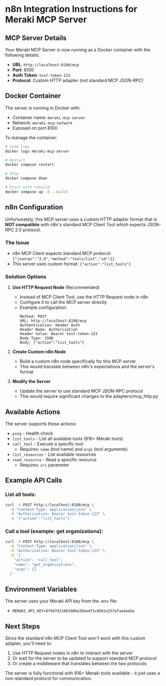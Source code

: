 # n8n Integration Instructions for Meraki MCP Server

## MCP Server Details

Your Meraki MCP Server is now running as a Docker container with the following details:

- **URL**: `http://localhost:8100/mcp`
- **Port**: 8100
- **Auth Token**: `test-token-123`
- **Protocol**: Custom HTTP adapter (not standard MCP JSON-RPC)

## Docker Container

The server is running in Docker with:
- Container name: `meraki-mcp-server`
- Network: `meraki-mcp-network`
- Exposed on port 8100

To manage the container:
```bash
# View logs
docker logs meraki-mcp-server

# Restart
docker compose restart

# Stop
docker compose down

# Start with rebuild
docker compose up -d --build
```

## n8n Configuration

Unfortunately, this MCP server uses a custom HTTP adapter format that is **NOT compatible** with n8n's standard MCP Client Tool which expects JSON-RPC 2.0 protocol.

### The Issue

- n8n MCP Client expects standard MCP protocol: `{"jsonrpc":"2.0","method":"tools/list","id":1}`
- This server uses custom format: `{"action":"list_tools"}`

### Solution Options

1. **Use HTTP Request Node** (Recommended)
   - Instead of MCP Client Tool, use the HTTP Request node in n8n
   - Configure it to call the MCP server directly
   - Example configuration:
     ```
     Method: POST
     URL: http://localhost:8100/mcp
     Authentication: Header Auth
     Header Name: Authorization
     Header Value: Bearer test-token-123
     Body Type: JSON
     Body: {"action":"list_tools"}
     ```

2. **Create Custom n8n Node**
   - Build a custom n8n node specifically for this MCP server
   - This would translate between n8n's expectations and the server's format

3. **Modify the Server**
   - Update the server to use standard MCP JSON-RPC protocol
   - This would require significant changes to the adapters/mcp_http.py

## Available Actions

The server supports these actions:

- `ping` - Health check
- `list_tools` - List all available tools (816+ Meraki tools)
- `call_tool` - Execute a specific tool
  - Requires: `name` (tool name) and `args` (tool arguments)
- `list_resources` - List available resources
- `read_resource` - Read a specific resource
  - Requires: `uri` parameter

## Example API Calls

### List all tools:
```bash
curl -X POST http://localhost:8100/mcp \
  -H "Content-Type: application/json" \
  -H "Authorization: Bearer test-token-123" \
  -d '{"action":"list_tools"}'
```

### Call a tool (example: get organizations):
```bash
curl -X POST http://localhost:8100/mcp \
  -H "Content-Type: application/json" \
  -H "Authorization: Bearer test-token-123" \
  -d '{
    "action": "call_tool",
    "name": "get_organizations",
    "args": {}
  }'
```

## Environment Variables

The server uses your Meraki API key from the .env file:
- `MERAKI_API_KEY=07947d21682606e2bbadf1c8942a25fafae4aeba`

## Next Steps

Since the standard n8n MCP Client Tool won't work with this custom adapter, you'll need to:

1. Use HTTP Request nodes in n8n to interact with the server
2. Or wait for the server to be updated to support standard MCP protocol
3. Or create a middleware that translates between the two protocols

The server is fully functional with 816+ Meraki tools available - it just uses a non-standard protocol for communication.